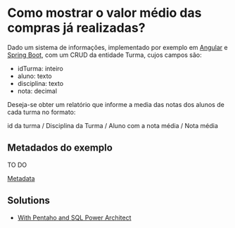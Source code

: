 # Como mostrar o valor médio das compras já realizadas?

Dado um sistema de informações, implementado por exemplo em [Angular](frontend) e [Spring Boot](backend), com um CRUD da entidade Turma, cujos campos são:

- idTurma: inteiro
- aluno: texto
- disciplina: texto
- nota: decimal

Deseja-se obter um relatório que informe a media das notas dos alunos de cada turma no formato:

id da turma / Disciplina da Turma / Aluno com a nota média / Nota média

## Metadados do exemplo

TO DO

[Metadata](metadata.json)


## Solutions 

- [With Pentaho and SQL Power Architect](solutions/PentahoPowerArchitect)
